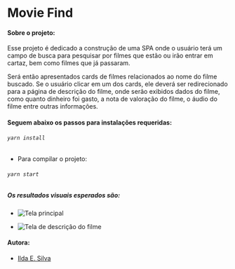 # Movie Find

#### Sobre o projeto:

Esse projeto é dedicado a construção de uma SPA onde o usuário terá um campo de busca para pesquisar por filmes que estão ou irão entrar em cartaz, bem como filmes que já passaram.

Será então apresentados cards de filmes relacionados ao nome do filme buscado.
Se o usuário clicar em um dos cards, ele deverá ser redirecionado para a página de descrição do filme, onde serão exibidos dados do filme, como quanto dinheiro foi gasto, a nota de valoração do filme, o áudio do filme entre outras informações.

#### Seguem abaixo os passos para instalações requeridas:

###### `yarn install`

+ Para compilar o projeto:
###### `yarn start`

##### Os resultados visuais esperados são:

+ ![Tela principal]()

+ ![Tela de descrição do filme]()

#### Autora:

+ [Ilda E. Silva](https://linkedin.com/in/ilda-silva-neta/)
